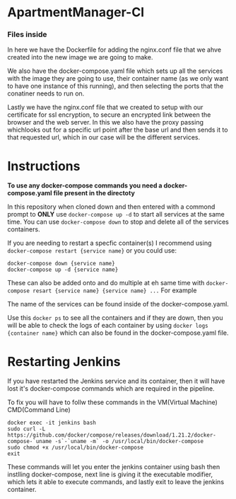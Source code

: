 # ApartmentManager-CI

### Files inside

In here we have the Dockerfile for adding the nginx.conf file that we ahve created into the new image we are going to make.

We also have the docker-compose.yaml file which sets up all the services with the image they are going to use, their container name (as we only want to have one instance of this running), and then selecting the ports that the conatiner needs to run on.

Lastly we have the nginx.conf file that we created to setup with our certificate for ssl encryption, to secure an encrypted link between the browser and the web server. In this we also have the proxy passing whichlooks out for a specific url point after the base url and then sends it to that requested url, which in our case will be the different services. 

# Instructions
**To use any docker-compose commands you need a docker-compose.yaml file present in the directoty**

In this repository when cloned down and then entered with a commond prompt to **ONLY** use `docker-compose up -d` to start all services at the same time. You can use `docker-compose down` to stop and delete all of the services containers.

If you are needing to restart a specfic container(s) I recommend using `docker-compose restart {service name}` or you could use:
```
docker-compose down {service name}
docker-compose up -d {service name}
```

These can also be added onto and do multiple at eh same time with 
`docker-compose resart {service name} {service name} ...` 
For example

The name of the services can be found inside of the docker-compose.yaml.

Use this `docker ps` to see all the containers and if they are down, then you will be able to check the logs of each container by using `docker logs {container name}` which can also be found in the docker-compose.yaml file.

# Restarting Jenkins

If you have restarted the Jenkins service and its container, then it will have lost it's docker-compose commands which are required in the pipeline.

To fix you will have to follw these commands in the VM(Virtual Machine) CMD(Command Line)
```
docker exec -it jenkins bash
sudo curl -L https://github.com/docker/compose/releases/download/1.21.2/docker-compose-`uname -s`-`uname -m` -o /usr/local/bin/docker-compose
sudo chmod +x /usr/local/bin/docker-compose
exit
```
These commands will let you enter the jenkins container using bash then instlling docker-compose, next line is giving it the executable modifier, which lets it able to execute commands, and lastly exit to leave the jenkins container. 
